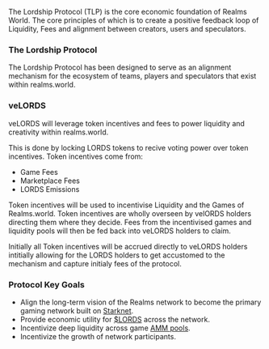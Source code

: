 The Lordship Protocol (TLP) is the core economic foundation of Realms World. The core principles of which is to create a positive feedback loop of Liquidity, Fees and alignment between creators, users and speculators.

### The Lordship Protocol
The Lordship Protocol has been designed to serve as an alignment mechanism for the ecosystem of teams, players and speculators that exist within realms.world.

### veLORDS
veLORDS will leverage token incentives and fees to power liquidity and creativity within realms.world. 

This is done by locking LORDS tokens to recive voting power over token incentives. Token incentives come from:
- Game Fees
- Marketplace Fees
- LORDS Emissions

Token incentives will be used to incentivise Liquidity and the Games of Realms.world. Token incentives are wholly overseen by velORDS holders directing them where they decide. Fees from the incentivised games and liquidity pools will then be fed back into veLORDS holders to claim.

Initially all Token incentives will be accrued directly to veLORDS holders intitially allowing for the LORDS holders to get accustomed to the mechanism and capture initialy fees of the protocol.

### Protocol Key Goals

- Align the long-term vision of the Realms network to become the primary gaming network built on [Starknet](https://starkware.co/starknet/).
- Provide economic utility for [$LORDS](https://www.coingecko.com/en/coins/lords) across the network.
- Incentivize deep liquidity across game [AMM pools](https://www.coindesk.com/learn/what-is-an-automated-market-maker/).
- Incentivize the growth of network participants.